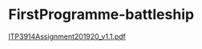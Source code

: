 # FirstProgramme-battleship

[ITP3914Assignment201920_v1.1.pdf](https://github.com/kwongyk123/ITP3914-battleship/blob/main/ITP3914Assignment201920_v1.1%20.pdf)
